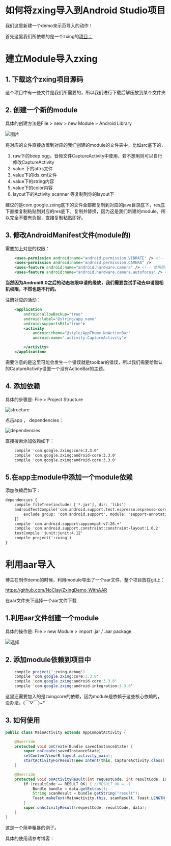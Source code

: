 # 如何将zxing导入到Android Studio项目

我们这里新建一个demo来示范导入的动作！

首先这里我们所依赖的是一个zxing的[项目：](https://github.com/NoClay/ZXingDemo.git)

# 建立Module导入zxing

## 1. 下载这个zxing项目源码

这个项目中有一些文件是我们所需要的，所以我们进行下载后解压放到某个文件夹

## 2. 创建一个新的module

具体的创建方法是File > new > new Module > Android Library

![图片](http://storage1.imgchr.com/Ehv8O.png)

将对应的文件直接放置到对应的我们创建的module的文件夹中，比如src底下的，

1. raw下的beep.ogg。音频文件CaptureActivity中使用，若不想用则可以自行修改CaptureActivity
2. value 下的attrs文件
3. value下的ids.xml文件 
4. value下的string内容
5. value下的color内容
6. layout下的Activity_scanner 等复制到你的layout下

建议的是com.google.zxing底下的文件全部都复制到对应的java目录底下，res底下直接复制粘贴到对应的res底下，复制并替换，因为这是我们新建的module，所以完全不要有负担，直接复制粘贴即好。

## 3. 修改AndroidManifest文件(module的)

需要加上对应的权限：

```xml
    <uses-permission android:name="android.permission.VIBRATE" /> <!-- 震动权限 -->
    <uses-permission android:name="android.permission.CAMERA" />
    <uses-feature android:name="android.hardware.camera" /> <!-- 使用照相机权限 -->
    <uses-feature android:name="android.hardware.camera.autofocus" /> <!-- 自动聚焦权限 -->

```

**当然因为Android6.0之后的动态权限申请的缘故，我们需要尝试手动去申请照相机权限，不然也是不行的。**

注册对应的活动：

```xml
    <application
        android:allowBackup="true"
        android:label="@string/app_name"
        android:supportsRtl="true">
        <activity
            android:theme="@style/AppTheme.NoActionBar"
            android:name=".activity.CaptureActivity">

        </activity>
    </application>
```

需要注意的是这里可能会发生一个错误就是toolbar的错误，所以我们需要给默认的CaptureActivity设置一个没有ActionBar的主题。

## 4. 添加依赖

具体的步骤是: File > Project Structure

![structure](http://storage1.imgchr.com/Ehx2D.png)

点击app ， dependencies：

![dependencies](http://storage1.imgchr.com/Ehzxe.png)

直接搜索添加依赖如下：

```xml
	compile 'com.google.zxing:core:3.3.0'
    compile 'com.google.zxing:android-core:3.3.0'
    compile 'com.google.zxing:android-core:3.3.0'
```

## 5.在app主module中添加一个module依赖

添加依赖后如下：

```xml
dependencies {
    compile fileTree(include: ['*.jar'], dir: 'libs')
    androidTestCompile('com.android.support.test.espresso:espresso-core:2.2.2', {
        exclude group: 'com.android.support', module: 'support-annotations'
    })
    compile 'com.android.support:appcompat-v7:26.+'
    compile 'com.android.support.constraint:constraint-layout:1.0.2'
    testCompile 'junit:junit:4.12'
    compile project(':zxing')
}
```

# 利用aar导入

博主在制作demo的时候，利用module导出了一个aar文件，整个项目放在git上：

https://github.com/NoClay/ZxingDemo_WithAAR

在aar文件夹下选择一个aar文件下载

## 1.利用aar文件创建一个module

具体的操作是: File > new Module > import .jar / .aar package

![选择](http://storage1.imgchr.com/E49rd.png)

## 2. 添加module依赖到项目中

```java
    compile project(':zxing-debug')
    compile 'com.google.zxing:core:3.3.0'
    compile 'com.google.zxing:android-core:3.3.0'
    compile 'com.google.zxing:android-integration:3.3.0'
```

这里还需要加入的是zxingcore的依赖，因为module是依赖于这些核心依赖的，没办法，(￣▽￣)~*

## 3. 如何使用

```java
public class MainActivity extends AppCompatActivity {

    @Override
    protected void onCreate(Bundle savedInstanceState) {
        super.onCreate(savedInstanceState);
        setContentView(R.layout.activity_main);
        startActivityForResult(new Intent(this, CaptureActivity.class), 0);
    }

    @Override
    protected void onActivityResult(int requestCode, int resultCode, Intent data) {
        if (resultCode == RESULT_OK) { //RESULT_OK = -1
            Bundle bundle = data.getExtras();
            String scanResult = bundle.getString("result");
            Toast.makeText(MainActivity.this, scanResult, Toast.LENGTH_LONG).show();
        }
        super.onActivityResult(requestCode, resultCode, data);
    }
}
```

这是一个简单粗暴的例子。

具体的使用请参考博客：

[zxing二维码扫描]:http://www.jianshu.com/p/7d422c2c6c9b
[zxing解析]:http://www.jianshu.com/p/f862b73d07f7
[本例子的git地址]:https://github.com/NoClay/ZxingDemo_WithAAR

